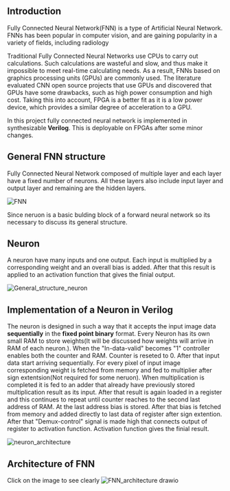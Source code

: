 ## $\textbf{Introduction}$
$\text{Fully Connected Neural Network(FNN) is a type of Artificial Neural Network. FNNs has been popular in computer vision, }$ 
$\text{and are gaining popularity in a variety of fields, including radiology}$

$\text{Traditional Fully Connected Neural Networks use CPUs to carry out calculations. Such calculations are wasteful and }$
$\text{slow, and thus make it impossible to meet real-time calculating needs.}$ $\text{As a result, FNNs based on graphics processing }$
$\text{units (GPUs) are commonly used. The literature evaluated CNN open source projects that use GPUs and discovered that }$
$\text{GPUs have some drawbacks, such as high power consumption and high cost. Taking this into account, FPGA is a}$
$\text{better fit as it is a low power device, which provides a similar degree of acceleration }$
$\text{to a GPU.}$

$\text{In this project fully connected neural network is implemented in synthesizable} \textbf{ Verilog}.$ $\text{This is deployable}$
$\text{on FPGAs after some minor changes.}$

## $\textbf{General FNN structure}$
$\text{Fully Connected Neural Network composed of multiple layer and each layer have a fixed number of neurons. All these }$
$\text{layers also include input layer and output layer and remaining are the hidden layers.}$

![FNN](https://user-images.githubusercontent.com/91585086/183276654-58cde0ca-0cef-4131-903d-e5f574b42baa.png)
   
$\text{ Since neruon is a basic bulding block of a forward neural network so its necessary to discuss its general structure.}$

## $\textbf{Neuron}$
$\text{A neuron have many inputs and one output. Each input is multiplied by a corresponding weight and an overall bias}$
$\text{is added. After that this result is applied to an activation function that gives the finial output.}$

![General_structure_neuron](https://user-images.githubusercontent.com/91585086/183300664-178cc740-6eb4-44ac-9140-2a4b7d264574.png)

## $\textbf{Implementation of a Neuron in Verilog}$
$\text{The neuron is designed in such a way that it accepts the input image data}$ $\textbf{ sequentially}$ $\text{ in the }$ $\textbf{fixed point binary}$
$\text{format. Every Neuron has its own small RAM to store weights(It will be discussed how weights will arrive in RAM of }$
$\text{each neuron.). When the "In-data-valid" becomes "1" controller enables both the counter and RAM. Counter is }$
$\text{reseted to 0. After that input data start arriving sequentially. For every pixel of input image corresponding weight }$
$\text{is fetched from memory and fed to multiplier after sign extentsion(Not required for some neruon). When multiplication}$
$\text{ is completed it is fed to an adder that already have previously stored multiplication result as its input. After }$
$\text{that result is again loaded in a register and this continues to repeat until counter reaches to the second last address }$
$\text{ of RAM. At the last address bias is stored. After that bias is fetched from memory and added directly to last data of }$
$\text{register after sign extention. After that "Demux-control" signal is made high that connects output of register to activation }$
$\text{function. Activation function gives the finial result.}$

![neuron_architecture](https://user-images.githubusercontent.com/91585086/183444485-0b3ae431-46c2-4c1c-b1c8-82b4d22bca47.png)

## $\text{Architecture of FNN}$
$\text{Click on the image to see clearly}$
![FNN_architecture drawio](https://user-images.githubusercontent.com/91585086/183919382-66d06d39-17b9-421f-a605-636b71f88775.png)



